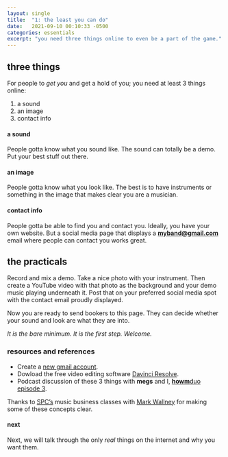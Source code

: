 ```yaml
---
layout: single
title:  "1: the least you can do"
date:   2021-09-10 00:10:33 -0500
categories: essentials
excerpt: "you need three things online to even be a part of the game."
---
```

## three things
For people to *get you* and get a hold of you; you need at least 3 things online:
1. a sound
2. an image
3. contact info

#### a sound
People gotta know what you sound like. The sound can totally be a demo. Put your best stuff out there. 

#### an image
People gotta know what you look like. The best is to have instruments or something in the image that makes clear you are a musician.

#### contact info
People gotta be able to find you and contact you. Ideally, you have your own website. But a social media page that displays a **myband@gmail.com** email where people can contact you works great.


## the practicals
Record and mix a demo. Take a nice photo with your instrument. Then create a YouTube video with that photo as the background and your demo music playing underneath it. Post that on your preferred social media spot with the contact email proudly displayed.

Now you are ready to send bookers to this page. They can decide whether your sound and look are what they are into. 

*It is the bare minimum. It is the first step. Welcome.*


### resources and references
- Create a [new gmail account][google-account].
- Dowload the free video editing software [Davinci Resolve][davinci].
- Podcast discussion of these 3 things with **megs** and I, [**howm**duo episode 3][howmduo].

Thanks to [SPC’s][spc] music business classes with [Mark Wallney][mark-w] for making some of these concepts clear.



[google-account]: https://accounts.google.com/signup/v2/webcreateaccount?flowName=GlifWebSignIn&flowEntry=SignUp
[spc]:   https://www.southplainscollege.edu/exploreprograms/technicaleducation/creativearts/commmusic.php
[mark-w]: https://www.southplainscollege.edu/faculty/wallney-mark.php
[howmduo]: https://howmbase.com/podcast/duo-03
[davinci]: https://www.blackmagicdesign.com/products/davinciresolve/

#### next
Next, we will talk through the only *real* things on the internet and why you want them. 
